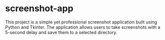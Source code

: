 # screenshot-app
This project is a simple yet professional screenshot application built using Python and Tkinter. The application allows users to take screenshots with a 5-second delay and save them to a selected directory.
